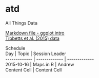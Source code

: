 # atd

All Things Data

[Markdown file - ggplot intro](https://raw.githubusercontent.com/flopezo/atd/master/intro_to_ggplot.Rmd)  
[Tibbetts et al. (2015) data](https://raw.githubusercontent.com/flopezo/atd/master/Tibbets_et_al_2015_data.csv)

Schedule  
Day  | Topic | Session Leader  
------------- | ------------- | -------------  
2015-10-16  | Maps in R | Andrew  
Content Cell  | Content Cell

